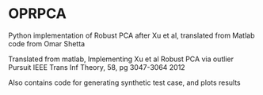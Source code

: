 # OPRPCA
Python implementation of Robust PCA after Xu et al, translated from Matlab code from Omar Shetta

Translated from matlab,
Implementing Xu et al Robust PCA via outlier Pursuit
IEEE Trans Inf Theory, 58, pg 3047-3064 2012

Also contains code for generating synthetic test case, and plots results

